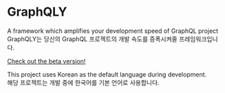 # GraphQLY
A framework which amplifies your development speed of GraphQL project  
GraphQLY는 당신의 GraphQL 프로젝트의 개발 속도를 증폭시켜줄 프레임워크입니다.

[Check out the beta version!](https://github.com/graphqlyjs/graphqly/tree/beta)

This project uses Korean as the default language during development.  
해당 프로젝트는 개발 중에 한국어를 기본 언어로 사용합니다.

